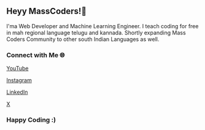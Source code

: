 ## Heyy MassCoders!👋 

I'ma Web Developer and Machine Learning Engineer. I teach coding for free in mah regional language telugu and kannada. Shortly expanding Mass Coders Community to other south Indian Languages as well.

### Connect with Me 🌐

[YouTube](https://youtube.com/@niharrdg)

[Instagram](https://instagram.com/niihaaarrrr)

[LinkedIn](https://linkedin.com/in/niharrdg)

[X](https://x.com/niihaaarrrr)

### Happy Coding :)
